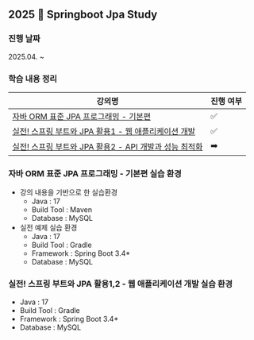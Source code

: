 ## 2025 🍃 Springboot Jpa Study 

### 진행 날짜
2025.04. ~ 

### 학습 내용 정리
| 강의명 |진행 여부|
|------|--|
|[자바 ORM 표준 JPA 프로그래밍 - 기본편](https://github.com/sanchaehwa/springboot-jpa-study/tree/main/jpa-basic_doc)|✅|
|[실전! 스프링 부트와 JPA 활용1 - 웹 애플리케이션 개발](https://github.com/sanchaehwa/springboot-jpa-study/blob/main/SpringBoot%20JPA%201/JPA1_%EB%82%B4%EC%9A%A9%EC%A0%95%EB%A6%AC.md)|✅|
|[실전! 스프링 부트와 JPA 활용2 - API 개발과 성능 최적화]()|➡️|


### 자바 ORM 표준 JPA 프로그래밍 - 기본편 실습 환경

- 강의 내용을 기반으로 한 실습환경 
    - Java : 17 
    - Build Tool : Maven
    - Database : MySQL 
- 실전 예제 실습 환경 
    - Java : 17
    - Build Tool : Gradle
    - Framework : Spring Boot 3.4*
    - Database : MySQL
### 실전! 스프링 부트와 JPA 활용1,2 - 웹 애플리케이션 개발 실습 환경
- Java : 17
- Build Tool : Gradle
-  Framework : Spring Boot 3.4*
  -  Database : MySQL
